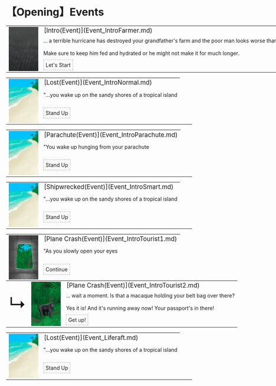 # 【Opening】Events  
<div class="" style="width:800px;margin-bottom:-15px;"><table><tr style="height:10px"><td rowspan=3 style="width:80px"><div class="gamecard" style="width:80px; height:120px;"><a href="Event_IntroFarmer.md" style="color:black"><img decoding="async" src="../wiki/Sprite/WeatherStorm_Full.png" class="cardimage" style="max-width:80px;max-height:120px;"></a></div></td><td style="font-size: 1.2em">[Intro(Event)](Event_IntroFarmer.md)</td></tr><tr><td>... a terrible hurricane has destroyed your grandfather's farm and the poor man looks worse than ever.<br><br>Make sure to keep him fed and hydrated or he might not make it for much longer.</td></tr><tr><td><div style="display:inline-block"><div style="margin-right:5px;padding:5px;border:1px dashed darkgray;display: inline-block">Let's Start</div></div></td></tr></table></div><hr>  
<div class="" style="width:800px;margin-bottom:-15px;"><table><tr style="height:10px"><td rowspan=3 style="width:80px"><div class="gamecard" style="width:80px; height:120px;"><a href="Event_IntroNormal.md" style="color:black"><img decoding="async" src="../wiki/Sprite/Beach.png" class="cardimage" style="max-width:80px;max-height:120px;"></a></div></td><td style="font-size: 1.2em">[Lost(Event)](Event_IntroNormal.md)</td></tr><tr><td>"...you wake up on the sandy shores of a tropical island</td></tr><tr><td><div style="display:inline-block"><div style="margin-right:5px;padding:5px;border:1px dashed darkgray;display: inline-block">Stand Up</div></div></td></tr></table></div><hr>  
<div class="" style="width:800px;margin-bottom:-15px;"><table><tr style="height:10px"><td rowspan=3 style="width:80px"><div class="gamecard" style="width:80px; height:120px;"><a href="Event_IntroParachute.md" style="color:black"><img decoding="async" src="../wiki/Sprite/Beach.png" class="cardimage" style="max-width:80px;max-height:120px;"></a></div></td><td style="font-size: 1.2em">[Parachute(Event)](Event_IntroParachute.md)</td></tr><tr><td>"You wake up hunging from your parachute</td></tr><tr><td><div style="display:inline-block"><div style="margin-right:5px;padding:5px;border:1px dashed darkgray;display: inline-block">Stand Up</div></div></td></tr></table></div><hr>  
<div class="" style="width:800px;margin-bottom:-15px;"><table><tr style="height:10px"><td rowspan=3 style="width:80px"><div class="gamecard" style="width:80px; height:120px;"><a href="Event_IntroSmart.md" style="color:black"><img decoding="async" src="../wiki/Sprite/Beach.png" class="cardimage" style="max-width:80px;max-height:120px;"></a></div></td><td style="font-size: 1.2em">[Shipwrecked(Event)](Event_IntroSmart.md)</td></tr><tr><td>"...you wake up on the sandy shores of a tropical island</td></tr><tr><td><div style="display:inline-block"><div style="margin-right:5px;padding:5px;border:1px dashed darkgray;display: inline-block">Stand Up</div></div></td></tr></table></div><hr>  
<div class="" style="width:800px;margin-bottom:-15px;"><table><tr style="height:10px"><td rowspan=3 style="width:80px"><div class="gamecard" style="width:80px; height:120px;"><a href="Event_IntroTourist1.md" style="color:black"><img decoding="async" src="../wiki/Sprite/PlaneExit.png" class="cardimage" style="max-width:80px;max-height:120px;"></a></div></td><td style="font-size: 1.2em">[Plane Crash(Event)](Event_IntroTourist1.md)</td></tr><tr><td>"As you slowly open your eyes</td></tr><tr><td><div style="display:inline-block"><div style="margin-right:5px;padding:5px;border:1px dashed darkgray;display: inline-block">Continue</div></div></td></tr></table></div><div class="" style="width:800px;margin-bottom:-15px;"><table><tr style="height:10px"><td rowspan=3 style="width:45px"><font size=50>↳</font></td><td rowspan=3 style="width:80px"><div class="gamecard" style="width:80px; height:120px;"><a href="Event_IntroTourist2.md" style="color:black"><img decoding="async" src="../wiki/Sprite/MacaqueEvent.png" class="cardimage" style="max-width:80px;max-height:120px;"></a></div></td><td style="font-size: 1.2em">[Plane Crash(Event)](Event_IntroTourist2.md)</td></tr><tr><td>... wait a moment. Is that a macaque holding your belt bag over there?<br><br>Yes it is! And it's running away now! Your passport's in there!</td></tr><tr><td><div style="display:inline-block"><div style="margin-right:5px;padding:5px;border:1px dashed darkgray;display: inline-block">Get up!</div></div></td></tr></table></div><hr>  
<div class="" style="width:800px;margin-bottom:-15px;"><table><tr style="height:10px"><td rowspan=3 style="width:80px"><div class="gamecard" style="width:80px; height:120px;"><a href="Event_Liferaft.md" style="color:black"><img decoding="async" src="../wiki/Sprite/Beach.png" class="cardimage" style="max-width:80px;max-height:120px;"></a></div></td><td style="font-size: 1.2em">[Lost(Event)](Event_Liferaft.md)</td></tr><tr><td>"...you wake up on the sandy shores of a tropical island</td></tr><tr><td><div style="display:inline-block"><div style="margin-right:5px;padding:5px;border:1px dashed darkgray;display: inline-block">Stand Up</div></div></td></tr></table></div><hr>  


<script>document.title="OpeningEvents - Card Survival Wiki";</script>